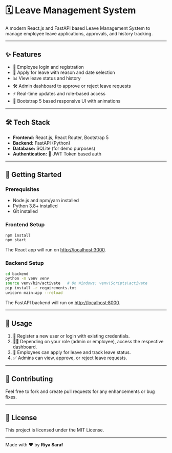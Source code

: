 # 🗓️ Leave Management System

A modern React.js and FastAPI based Leave Management System to manage employee leave applications, approvals, and history tracking.

---

## ✨ Features

- 👤 Employee login and registration  
- 📝 Apply for leave with reason and date selection  
- 📊 View leave status and history  
- 🛠️ Admin dashboard to approve or reject leave requests  
- ⚡ Real-time updates and role-based access  
- 🎨 Bootstrap 5 based responsive UI with animations

---

## 🛠️ Tech Stack

- **Frontend:** React.js, React Router, Bootstrap 5  
- **Backend:** FastAPI (Python)  
- **Database:** SQLite (for demo purposes)  
- **Authentication:** 🔐 JWT Token based auth

---

## 🚀 Getting Started

### Prerequisites

- Node.js and npm/yarn installed  
- Python 3.8+ installed  
- Git installed

### Frontend Setup

```bash
npm install
npm start
````

The React app will run on [http://localhost:3000](http://localhost:3000).

### Backend Setup

```bash
cd backend
python -m venv venv
source venv/bin/activate   # On Windows: venv\Scripts\activate
pip install -r requirements.txt
uvicorn main:app --reload
```

The FastAPI backend will run on [http://localhost:8000](http://localhost:8000).

---

## 🎯 Usage

1. 🔑 Register a new user or login with existing credentials.
2. 🧑‍💼 Depending on your role (admin or employee), access the respective dashboard.
3. 📝 Employees can apply for leave and track leave status.
4. ✅ Admins can view, approve, or reject leave requests.

---

## 🤝 Contributing

Feel free to fork and create pull requests for any enhancements or bug fixes.

---

## 📄 License

This project is licensed under the MIT License.

---

Made with ❤️ by **Riya Saraf**
